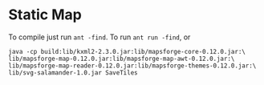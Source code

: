 # Static Map

To compile just run `ant -find`. To run `ant run -find`, or

```
java -cp build:lib/kxml2-2.3.0.jar:lib/mapsforge-core-0.12.0.jar:\
lib/mapsforge-map-0.12.0.jar:lib/mapsforge-map-awt-0.12.0.jar:\
lib/mapsforge-map-reader-0.12.0.jar:lib/mapsforge-themes-0.12.0.jar:\
lib/svg-salamander-1.0.jar SaveTiles
```

